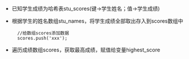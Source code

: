- 已知学生成绩为哈希表stu\_scores(键->学生姓名；值->学生成绩)
- 根据学生的姓名数组stu\_names，将学生成绩全部取出存入到scores数组中

        //给数组scores添加数据
        scores.push('xxx');

- 遍历成绩数组scores，获取最高成绩，赋值给变量highest\_score